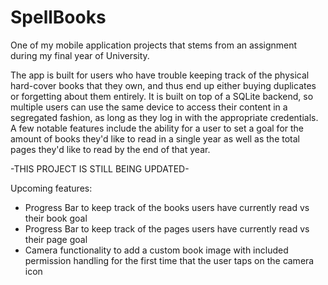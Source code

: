 # SpellBooks
One of my mobile application projects that stems from an assignment during my final year of University.

The app is built for users who have trouble keeping track of the physical hard-cover books that they own, and thus end up either buying duplicates or forgetting about them entirely.  It is built on top of a SQLite backend, so multiple users can use the same device to access their content in a segregated fashion, as long as they log in with the appropriate credentials.  A few notable features include the ability for a user to set a goal for the amount of books they'd like to read in a single year as well as the total pages they'd like to read by the end of that year.

-THIS PROJECT IS STILL BEING UPDATED-

Upcoming features:
* Progress Bar to keep track of the books users have currently read vs their book goal
* Progress Bar to keep track of the pages users have currently read vs their page goal
* Camera functionality to add a custom book image with included permission handling for the first time that the user taps on the camera icon
